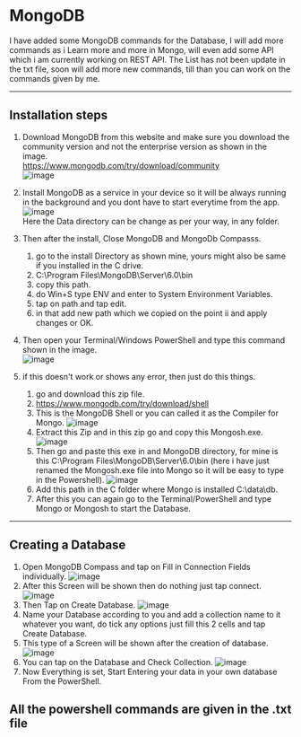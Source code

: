 # MongoDB

<p align="left">
  I have added some MongoDB commands for the Database, I will add more commands as i Learn more and more in Mongo, will even add some API which i am currently working on REST API.
The List has not been update in the txt file, soon will add more new commands, till than you can work on the commands given by me.
  </p>
  
______________________________________________________________________________________________________________________________________________________________________
## Installation steps

1. Download MongoDB from this website and make sure you download the community version and not the enterprise version as shown in the image.
<br>https://www.mongodb.com/try/download/community
<br>![image](https://user-images.githubusercontent.com/80274814/200130863-44666f67-21f6-4376-8a99-3b9e8fd801fd.png)
  
2. Install MongoDB as a service in your device so it will be always running in the background and you dont have to start everytime from the app.
<br>![image](https://user-images.githubusercontent.com/80274814/200130996-b150409c-590d-4dc4-87bb-c6de96a70f9b.png)
<br>Here the Data directory can be change as per your way, in any folder.

3. Then after the install, Close MongoDB and MongoDb Compasss.
   1. go to the install Directory as shown mine, yours might also be same if you installed in the C drive.
   2. C:\Program Files\MongoDB\Server\6.0\bin
   3. copy this path.
   4. do Win+S type ENV and enter to System Environment Variables.
   5. tap on path and tap edit.
   6. in that add new path which we copied on the point ii and apply changes or OK.

4. Then open your Terminal/Windows PowerShell and type this command shown in the image.
<br>![image](https://user-images.githubusercontent.com/80274814/200131192-78b8c5c5-08fc-411a-89f3-a55b8e7393aa.png)

5. if this doesn't work or shows any error, then just do this things.
   1. go and download this zip file.
   2. https://www.mongodb.com/try/download/shell
   3. This is the MongoDB Shell or you can called it as the Compiler for Mongo. ![image](https://user-images.githubusercontent.com/80274814/200131550-054a319c-aef8-4732-b46c-0e1ca0c7b21e.png)
   4. Extract this Zip and in this zip go and copy this Mongosh.exe. ![image](https://user-images.githubusercontent.com/80274814/200131727-f14ce1e3-fc7a-44eb-bd0f-d7d730052e81.png)
   5. Then go and paste this exe in and MongoDB directory, for mine is this C:\Program Files\MongoDB\Server\6.0\bin (here i have just renamed the Mongosh.exe file into Mongo so it will be easy to type in the Powershell). ![image](https://user-images.githubusercontent.com/80274814/200131826-41fd3691-bd0d-4735-9e49-a809a85f5bb0.png)
   6. Add this path in the C folder where Mongo is installed C:\data\db.
   7. After this you can again go to the Terminal/PowerShell and type Mongo or Mongosh to start the Database.

_______________________________________________________________________________________________________________________________________________________________________
## Creating a Database 

1. Open MongoDB Compass and tap on Fill in Connection Fields individually. ![image](https://user-images.githubusercontent.com/80274814/200131983-d3a8cb19-a370-4380-97fb-a39edd83219b.png)
2. After this Screen will be shown then do nothing just tap connect. ![image](https://user-images.githubusercontent.com/80274814/200132026-6d92aac8-1d87-4fc4-8fc8-e5663f628fee.png)
3. Then Tap on Create Database. ![image](https://user-images.githubusercontent.com/80274814/200132060-c56287aa-ec8b-4fca-8bf2-0bd6c27872bf.png)
4. Name your Database according to you and add a collection name to it whatever you want, do tick any options just fill this 2 cells and tap Create Database.
5. This type of a Screen will be shown after the creation of database. ![image](https://user-images.githubusercontent.com/80274814/200132154-ba5c1191-9db0-4b3f-a1a4-cac461382c4c.png)
6. You can tap on the Database and Check Collection. ![image](https://user-images.githubusercontent.com/80274814/200132212-888da42d-8e36-4b31-8937-f53163519e7b.png)
7. Now Everything is set, Start Entering your data in your own database From the PowerShell.

## All the powershell commands are given in the .txt file







 

